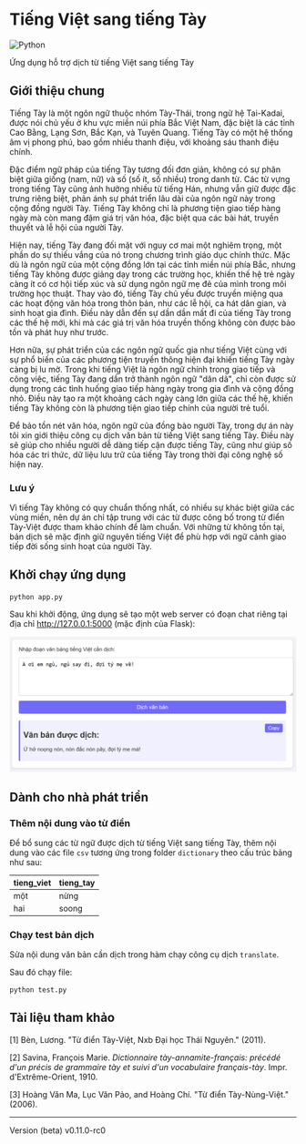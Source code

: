 # Tiếng Việt sang tiếng Tày

![Python](https://img.shields.io/badge/Python-3670A0?style=for-the-badge&logo=python&logoColor=ffdd54)

Ứng dụng hỗ trợ dịch từ tiếng Việt sang tiếng Tày

## Giới thiệu chung

Tiếng Tày là một ngôn ngữ thuộc nhóm Tày-Thái, trong ngữ hệ Tai-Kadai, được nói chủ yếu ở khu vực miền núi phía Bắc Việt Nam, đặc biệt là các tỉnh Cao Bằng, Lạng Sơn, Bắc Kạn, và Tuyên Quang. Tiếng Tày có một hệ thống âm vị phong phú, bao gồm nhiều thanh điệu, với khoảng sáu thanh điệu chính.

Đặc điểm ngữ pháp của tiếng Tày tương đối đơn giản, không có sự phân biệt giữa giống (nam, nữ) và số (số ít, số nhiều) trong danh từ. Các từ vựng trong tiếng Tày cũng ảnh hưởng nhiều từ tiếng Hán, nhưng vẫn giữ được đặc trưng riêng biệt, phản ánh sự phát triển lâu dài của ngôn ngữ này trong cộng đồng người Tày. Tiếng Tày không chỉ là phương tiện giao tiếp hàng ngày mà còn mang đậm giá trị văn hóa, đặc biệt qua các bài hát, truyền thuyết và lễ hội của người Tày.

Hiện nay, tiếng Tày đang đối mặt với nguy cơ mai một nghiêm trọng, một phần do sự thiếu vắng của nó trong chương trình giáo dục chính thức. Mặc dù là ngôn ngữ của một cộng đồng lớn tại các tỉnh miền núi phía Bắc, nhưng tiếng Tày không được giảng dạy trong các trường học, khiến thế hệ trẻ ngày càng ít có cơ hội tiếp xúc và sử dụng ngôn ngữ mẹ đẻ của mình trong môi trường học thuật. Thay vào đó, tiếng Tày chủ yếu được truyền miệng qua các hoạt động văn hóa trong thôn bản, như các lễ hội, ca hát dân gian, và sinh hoạt gia đình. Điều này dẫn đến sự dần dần mất đi của tiếng Tày trong các thế hệ mới, khi mà các giá trị văn hóa truyền thống không còn được bảo tồn và phát huy như trước.

Hơn nữa, sự phát triển của các ngôn ngữ quốc gia như tiếng Việt cùng với sự phổ biến của các phương tiện truyền thông hiện đại khiến tiếng Tày ngày càng bị lu mờ. Trong khi tiếng Việt là ngôn ngữ chính trong giao tiếp và công việc, tiếng Tày đang dần trở thành ngôn ngữ "dân dã", chỉ còn được sử dụng trong các tình huống giao tiếp hàng ngày trong gia đình và cộng đồng nhỏ. Điều này tạo ra một khoảng cách ngày càng lớn giữa các thế hệ, khiến tiếng Tày không còn là phương tiện giao tiếp chính của người trẻ tuổi.

Để bảo tồn nét văn hóa, ngôn ngữ của đồng bào người Tày, trong dự án này tôi xin giới thiệu công cụ dịch văn bản từ tiếng Việt sang tiếng Tày. Điều này sẽ giúp cho nhiều người dễ dàng tiếp cận được tiếng Tày, cũng như giúp số hóa các tri thức, dữ liệu lưu trữ của tiếng Tày trong thời đại công nghệ số hiện nay.

### Lưu ý

Vì tiếng Tày không có quy chuẩn thống nhất, có nhiều sự khác biệt giữa các vùng miền, nên dự án chỉ tập trung với các từ được công bố trong từ điển Tày-Việt được tham khảo chính để làm chuẩn. Với những từ không tồn tại, bản dịch sẽ mặc định giữ nguyên tiếng Việt để phù hợp với ngữ cảnh giao tiếp đời sống sinh hoạt của người Tày.

## Khởi chạy ứng dụng

```commandline
python app.py
```

Sau khi khởi động, ứng dụng sẽ tạo một web server có đoạn chat riêng tại địa chỉ http://127.0.0.1:5000 (mặc định của Flask):

![img.png](pics/img.png)

## Dành cho nhà phát triển

### Thêm nội dung vào từ điển

Để bổ sung các từ ngữ được dịch từ tiếng Việt sang tiếng Tày, thêm nội dung vào các file `csv` tương ứng trong folder `dictionary` theo cấu trúc bảng như sau:

|tieng_viet|tieng_tay|
|-|-|
|một|nừng|
|hai|soong|

### Chạy test bản dịch

Sửa nội dung văn bản cần dịch trong hàm chạy công cụ dịch `translate`.

Sau đó chạy file:

```commandline
python test.py
```

## Tài liệu tham khảo

[1] Bèn, Lương. "Từ điển Tày-Việt, Nxb Đại học Thái Nguyên." (2011).

[2] Savina, François Marie. *Dictionnaire tày-annamite-français: précédé d'un précis de grammaire tày et suivi d'un vocabulaire français-tày*. Impr. d'Extrême-Orient, 1910.

[3] Hoàng Văn Ma, Lục Văn Pảo, and Hoàng Chí. "Từ điển Tày-Nùng-Việt." (2006).

---

Version (beta) v0.11.0-rc0

